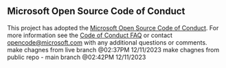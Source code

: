 ## Microsoft Open Source Code of Conduct
This project has adopted the [Microsoft Open Source Code of Conduct](https://opensource.microsoft.com/codeofconduct/).
For more information see the [Code of Conduct FAQ](https://opensource.microsoft.com/codeofconduct/faq/) or contact [opencode@microsoft.com](mailto:opencode@microsoft.com) with any additional questions or comments.
make chagnes from live branch @02:37PM 12/11/2023
make chagnes from public repo - main branch @02:42PM 12/11/2023
